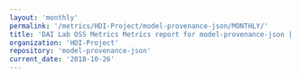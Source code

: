 ```yaml
---
layout: 'monthly'
permalink: '/metrics/HDI-Project/model-provenance-json/MONTHLY/'
title: 'DAI Lab OSS Metrics Metrics report for model-provenance-json | MONTHLY-REPORT-2018-10-26'
organization: 'HDI-Project'
repository: 'model-provenance-json'
current_date: '2018-10-26'
---
```

